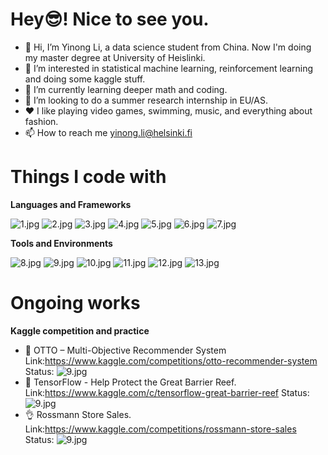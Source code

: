 # Hey😎! Nice to see you.
- 👋 Hi, I’m Yinong Li, a data science student from China. Now I'm doing my master degree at University of Heislinki.
- 👀 I’m interested in statistical machine learning, reinforcement learning and doing some kaggle stuff.
- 🌱 I’m currently learning deeper math and coding.
- 💞️ I’m looking to do a summer research internship in EU/AS.
- ❤️ I like playing video games, swimming, music, and everything about fashion.
- 📫 How to reach me yinong.li@helsinki.fi


# Things I code with

**Languages and Frameworks**

![1.jpg](https://img.shields.io/badge/Python-3.9-orange?style=for-the-badge&logo=python&logoColor=orange)
![2.jpg](https://img.shields.io/badge/Rlang-4.2.2-orange?style=for-the-badge&logo=r&logoColor=orange)
![3.jpg](https://img.shields.io/badge/Rstan-2.31-orange?style=for-the-badge&logo=r&logoColor=orange)
![4.jpg](https://img.shields.io/badge/Clang-c17-orange?style=for-the-badge&logo=c&logoColor=orange)
![5.jpg](https://img.shields.io/badge/Java-jdk15-orange?style=for-the-badge&logo=java&logoColor=orange)
![6.jpg](https://img.shields.io/badge/Git-2.15.0-orange?style=for-the-badge&logo=git&logoColor=orange)
![7.jpg](https://img.shields.io/badge/Pytorch-1.5.1-orange?style=for-the-badge&logo=pytorch&logoColor=orange)

**Tools and Environments**

![8.jpg](https://img.shields.io/badge/Pycharm-2022.2-orange?style=for-the-badge&logo=pycharm&logoColor=orange)
![9.jpg](https://img.shields.io/badge/IDEA-2022.2-orange?style=for-the-badge&logo=intellijidea&logoColor=orange)
![10.jpg](https://img.shields.io/badge/Rstudio-4.1.0-orange?style=for-the-badge&logo=rstudio&logoColor=orange)
![11.jpg](https://img.shields.io/badge/Markdown-Normal-orange?style=for-the-badge&logo=markdown&logoColor=orange)
![12.jpg](https://img.shields.io/badge/Macos-12.6-orange?style=for-the-badge&logo=macos&logoColor=orange)
![13.jpg](https://img.shields.io/badge/Vscode-1.74.1-orange?style=for-the-badge&logo=visualstudiocode&logoColor=orange)

# Ongoing works

**Kaggle competition and practice**

- 🤯 OTTO – Multi-Objective Recommender System Link:https://www.kaggle.com/competitions/otto-recommender-system Status: ![9.jpg](https://img.shields.io/badge/done-84%25-green)
- 🤯 TensorFlow - Help Protect the Great Barrier Reef. Link:https://www.kaggle.com/c/tensorflow-great-barrier-reef Status: ![9.jpg](https://img.shields.io/badge/done-73%25-green)
- 👌 Rossmann Store Sales. Link:https://www.kaggle.com/competitions/rossmann-store-sales Status: ![9.jpg](https://img.shields.io/badge/done-100%25-green)




<!---
swagylee/swagylee is a ✨ special ✨ repository because its `README.md` (this file) appears on your GitHub profile.
You can click the Preview link to take a look at your changes.
--->
